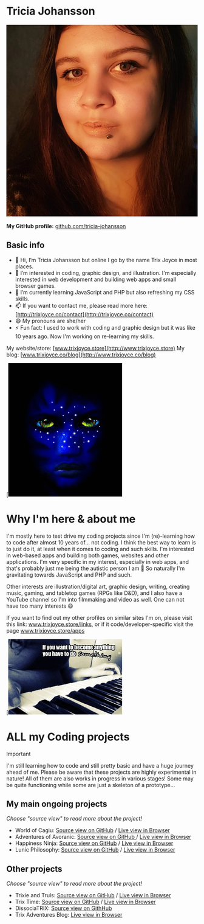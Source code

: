 # Tricia Johansson

![profile pic](https://raw.githubusercontent.com/tricia-johansson/tricia-johansson.github.io/main/312846984_2000130810186418_1401367954791545193_n.jpg)

**My GitHub profile:** [github.com/tricia-johansson](http://github.com/tricia-johansson)

## Basic info
- 👋 Hi, I’m Tricia Johansson but online I go by the name Trix Joyce in most places.
- 👀 I’m interested in coding, graphic design, and illustration. I'm especially interested in web development and building web apps and small browser games.
- 🌱 I’m currently learning JavaScript and PHP but also refreshing my CSS skills.
- 📫 If you want to contact me, please read more here: [http://trixjoyce.co/contact](http://trixjoyce.co/contact)
- 😄 My pronouns are she/her
- ⚡ Fun fact: I used to work with coding and graphic design but it was like 10 years ago. Now I'm working on re-learning my skills.

My website/store: [www.trixjoyce.store](http://www.trixjoyce.store)
My blog: [www.trixjoyce.co/blog](http://www.trixjoyce.co/blog)

[![GIF](https://raw.githubusercontent.com/tricia-johansson/tricia-johansson/main/IMG_3856.GIF)

# Why I'm here & about me
I'm mostly here to test drive my coding projects since I'm (re)-learning how to code after almost 10 years of... not coding. I think the best way to learn is to just do it, at least when it comes to coding and such skills.
I'm interested in web-based apps and building both games, websites and other applications. I'm very specific in my interest, especially in web apps, and that's probably just me being the autistic person I am 👀
So naturally I'm gravitating towards JavaScript and PHP and such.

Other interests are illustration/digital art, graphic design, writing, creating music, gaming, and tabletop games (RPGs like D&D), and I also have a YouTube channel so I'm into filmmaking and video as well.
One can not have too many interests 😄

If you want to find out my other profiles on similar sites I'm on, please visit this link: www.trixjoyce.store/links, or if it code/developer-specific visit the page www.trixjoyce.store/apps

[![GIF](https://raw.githubusercontent.com/tricia-johansson/tricia-johansson/main/IMG_0698.GIF)

# ALL my Coding projects

> [!IMPORTANT]
> I'm still learning how to code and still pretty basic and have a huge journey ahead of me. Please be aware that these projects are highly experimental in nature!
> All of them are also works in progress in various stages! Some may be quite functioning while some are just a skeleton of a prototype...

## My main ongoing projects
*Choose "source view" to read more about the project!*

- World of Cagiu: [Source view on GitHub](https://github.com/tricia-johansson/World-of-Cagiu) / [Live view in Browser](https://tricia-johansson.github.io/World-of-Cagiu)
- Adventures of Avoranic: [Source view on GitHub ](https://github.com/tricia-johansson/Adventures-of-Avoranic) / [Live view in Browser](https://tricia-johansson.github.io/Adventures-of-Avoranic)
- Happiness Ninja: [Source view on GitHub](https://github.com/tricia-johansson/Happiness-Ninja) / [Live view in Browser](https://tricia-johansson.github.io/Happiness-Ninja)
- Lunic Philosophy: [Source view on GitHub](https://github.com/tricia-johansson/Lunic-Philosophy) / [Live view in Browser](https://tricia-johansson.github.io/Lunic-Philosophy)

## Other projects
*Choose "source view" to read more about the project!*

- Trixie and Truls: [Source view on GitHub](https://github.com/tricia-johansson/Trixie-and-Truls) / [Live view in Browser](https://tricia-johansson.github.io/Trixie-and-Truls)
- Trix Time: [Source view on GitHub](https://github.com/tricia-johansson/Trix-Time) / [Live view in Browser](https://tricia-johansson.github.io/Trix-Time)
- DissociaTRIX: [Source view on GithHub](https://github.com/tricia-johansson/DissociaTRIX)
- Trix Adventures Blog: [Live view in Browser](https://tricia-johansson.github.io/Trix-Adventures/)
